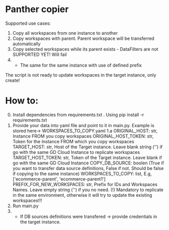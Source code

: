# Panther copier
Supported use cases:
1. Copy all workspaces from one instance to another
2. Copy workspaces with parent. Parent workspace will be transferred automatically
3. Copy selected workspaces while its parent exists - DataFilters are not SUPPORTED YET! Will fail
4. - The same for the same instance with use of defined prefix

The script is not ready to update workspaces in the target instance, only create!

# How to:
0. Install dependencies from requirements.txt . Using pip install -r requirements.txt
1. Provide your data into yaml file and point to it in main.py. Example is stored here-> WORKSPACES_TO_COPY.yaml
1.a ORIGINAL_HOST: str, Instance FROM you copy workspaces
    ORIGINAL_HOST_TOKEN: str, Token for the Instance FROM which you copy workspaces
    TARGET_HOST: str, Host of the Target instance. Leave blank string ('') if go with the same GD Cloud Instance to replicate workspaces
    TARGET_HOST_TOKEN: str, Token of the Target instance. Leave blank if go with the same GD Cloud Instance
    COPY_DB_SOURCE: boolen (True if you want to transfer data source definitions, False if not. Should be false if copying to the same instance)
    WORKSPACES_TO_COPY: list, E.g, ['ecommerce-parent', 'ecommerce-parent1']
    PREFIX_FOR_NEW_WORKSPACES: str, Prefix for IDs and Workspaces Names. Leave empty string ('') if you no need. (!) Mandatory to replicate in the same environment, otherwise it will try to update the existing workspaces!!!
2. Run main.py
3. - If DB sources definitions were transfered -> provide credentials in the target instance. 

